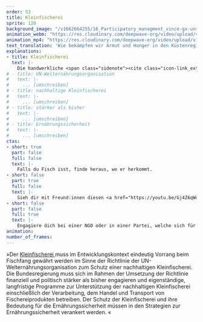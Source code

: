 ```yaml
---
order: 53
title: Kleinfischerei
sprite: 120
background_image: "/v1662664255/16_Participatory_managment_vince-gx-unsplash_xoairb_fkengg.jpg#4cd4ff"
animation_webm: "https://res.cloudinary.com/deepwave-org/video/upload/v1721821348/mo53_imt0ne.webm"
animation_mp4: "https://res.cloudinary.com/deepwave-org/video/upload/v1721821263/mo53_xopyvu.mp4"
text_translation: 'Wie bekämpfen wir Armut und Hunger in den Küstenregionen dieser Welt? a) indem wir betonen, dass lokale Fischer:innen und ihre Lebensgrundlagen geschützt werden müssten b) indem wir lokale Fischer:innen und ihre Lebensgrundlage schützen'
explanations:
- title: Kleinfischerei
  text: |-
    Die handwerkliche <span class="sidenote"><cite class="icon-link_external"><a href="https://fair-oceans.info/unsere-themen/kleinfischerei/" target="_blank" rel="noopener">"Kleinfischerei" / fair oceans</a></cite><span>Klein- und Substistenzfischerei </span></span>ist tatsächlich ganz schön groß – nicht, wenn man auf die Fangmengen schaut, aber sehr wohl, was die Zahl der involvierten Menschen betrifft: satte <span class="sidenote"><cite class="icon-link_external"><a href="https://www.fao.org/policy-support/policy-themes/sustainable-small-scale-fisheries/en/" target="_blank" rel="noopener">"Sustainable Small-Scale Fisheries" / FAO</a></cite><span>90%</span></span> der weltweit in der <span class="expander"><span class="trigger">Capture-Fischerei</span><span class="info">dafür gibt es offenbar kein deutsches Wort – gemeint ist: Aller Fang von Meereslebewesen, die nicht aus Aquakultur stammen</span></span> beschäftigten 120 Millionen Menschen sind Kleinfischer:innen. Klein ist also lediglich der jeweilige lokale Umfang: Es wird mit kleinen Booten oder gar ganz ohne gefischt, in Zusammenhängen innerhalb einer oder weniger Familien, mit Fangmethoden, die oft wesentlich <span class="expander"><span class="trigger">weniger Schaden anrichten als die der industriellen Fischerei,</span><span class="info"><a href="https://www.wwf.de/themen-projekte/meere-kuesten/fischerei/ueberfischung/fischereimethoden" target="_blank">zum Beispiel</a> Reusen, Angelruten, Harpunen und das <a href="https://www.deepwave.org/haenyeo-die-meeresfrauen-suedkoreas/" target="_blank">händische Sammeln</a> von Muscheln und Schnecken</span></span> und lediglich für die Selbstversorgung, das ist mit Subsistenzfischerei gemeint. Damit ist diese Art der Fischerei ein riesiger Sektor des globalen Arbeitsmarkts, ein massiver Pfeiler für die Ernährungssicherheit und das auskömmliche Leben von Küstengemeinschaften und zugleich ein wichtiger Beitrag zum nachhaltigen Umgang mit den Ozeanen. Es gibt also eine ganze Reihe sehr guter Argumente, dieser Art des Fischens Vorrang vor der industriellen Fischerei einzuräumen.
# - title: UN-Welternährungsorganisation
#   text: |-
#     ... [umschreiben]
# - title: nachhaltige Kleinfischerei
#   text: |-
#     ... [umschreiben]
# - title: stärker als bisher
#   text: |-
#     ... [umschreiben]
# - title: Ernährungssicherheit
#   text: |-
#     ... [umschreiben]
ctas:
- short: true
  part: false
  full: false
  text: |-
    Falls du Fisch isst, finde heraus, wo er herkommt.
- short: false
  part: true
  full: false
  text: |-
    Sieh dir mit Freund:innen diesen <a href="https://youtu.be/Gj4Z6qWoXqA?si=_oqItxkQ0PLYpKrs" target="_blank">Film</a> an zum Thema, wie die Grrundschleppnetzfischerei handwerkliche Fischerei bedroht.
- short: false
  part: false
  full: true
  text: |-
    Engagiere dich bei einer NGO oder in einer Partei, welche sich für den Schutz einer nachhaltigen Kleinfischerei im globalen Süden stark macht, zum Beispiel <a href="https://fair-oceans.info/" target="_blank">dieser</a>.
animation:
number_of_frames:
---
```

»Der [Kleinfischerei ](# "Kleinfischerei")muss im Entwicklungskontext eindeutig Vorrang beim Fischfang gewährt werden im Sinne der Richtlinie der UN-Welternährungsorganisation zum Schutz einer nachhaltigen Kleinfischerei. Die Bundesregierung muss sich im Rahmen der Umsetzung der Richtlinie finanziell und politisch stärker als bisher engagieren und eigenständige, langfristige Programme zur Unterstützung der nachhaltigen Kleinfischerei einschließlich der Verarbeitung, dem Handel und Transport von Fischereiprodukten betreiben. Der Schutz der Kleinfischerei und ihre Bedeutung für die Ernährungssicherheit müssen in den Strategien zur Ernährungssicherheit verankert werden. «